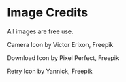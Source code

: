 # Image Credits
All images are free use.

Camera Icon by Victor Erixon, Freepik

Download Icon by Pixel Perfect, Freepik

Retry Icon by Yannick, Freepik
